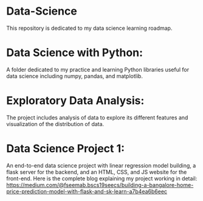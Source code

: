 # Data-Science
This repository is dedicated to my data science learning roadmap. 

# Data Science with Python:
A folder dedicated to my practice and learning Python libraries useful for data science including numpy, pandas, and matplotlib.

# Exploratory Data Analysis:
The project includes analysis of data to explore its different features and visualization of the distribution of data.

# Data Science Project 1:
An end-to-end data science project with linear regression model building, a flask server for the backend, and an HTML, CSS, and JS website for the front-end.
Here is the complete blog explaining my project working in detail:
https://medium.com/@fseemab.bscs19seecs/building-a-bangalore-home-price-prediction-model-with-flask-and-sk-learn-a7b4ea6b6eec
